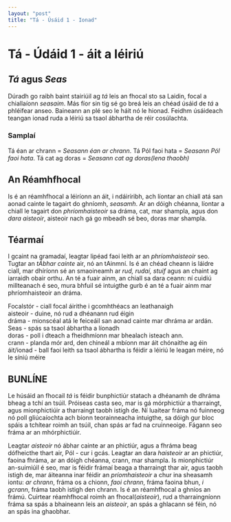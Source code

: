 ```yaml
---
layout: "post"
title: "Tá - Úsáid 1 - Ionad"
---
```

# Tá - Údáid 1 - áit a léiriú

## *Tá* agus *Seas*
Dúradh go raibh baint stairiúil ag *tá* leis an fhocal
sto sa Laidin, focal a chiallaíonn *seasaim*. Más fíor sin
tig sé go breá leis an chéad úsáid de *tá* a phléifear anseo.
Baineann an plé seo le háit nó le hionad. Feidhm úsáideach teangan
ionad ruda a léiriú sa tsaol ábhartha de réir cosúlachta.

### Samplaí
Tá éan ar chrann = *Seasann éan ar chrann*.
Tá Pól faoi hata = *Seasann Pól faoi hata*.
Tá cat ag doras = *Seasann cat ag doras(lena thaobh)*

## An Réamhfhocal
Is é an réamhfhocal a léiríonn an áit, i ndáiríribh, ach
líontar an chiall atá san aonad cainte le tagairt do ghníomh,
*seasamh*. Ar an dóigh chéanna, líontar a chiall le tagairt don 
*phríomhaisteoir* sa dráma, cat, mar shampla, agus don *dara aisteoir*, 
aisteoir nach gá go mbeadh sé beo, doras mar shampla.

## Téarmaí
I gcaint na gramadaí, leagtar lipéad faoi leith ar an *phríomhaisteoir* seo. 
Tugtar an *tÁbhar cainte* air, nó an tAinmní. Is é an chéad cheann is láidre ciall, 
mar dhíríonn sé an smaoineamh ar *rud, rudaí, stuif* agus an chaint ag iarraidh 
obair orthu. An té a fuair ainm, an chiall sa dara ceann: ní cuidiú millteanach é 
seo, mura bhfuil sé intuigthe gurb é an té a fuair ainm mar phríomhaisteoir an dráma.

Focalstór - ciall focal áirithe i gcomhthéacs an leathanaigh  
aisteoir - duine, nó rud a dhéanann rud éigin  
dráma - mionscéal atá le feiceáil san aonad cainte mar dhráma ar ardán.  
Seas - spás sa tsaol ábhartha a líonadh  
doras - poll i dteach a fheidhmíonn mar bhealach isteach ann.  
crann - planda mór ard, den chineál a mbíonn mar áit chónaithe ag éin    
áit/ionad - ball faoi leith sa tsaol ábhartha is féidir a léiriú le leagan méire, nó le síniú méire

## BUNLÍNE
Le húsáid an fhocail *tá* is féidir bunphictiúr statach a dhéanamh de dhráma bheag a tchí an tsúil. 
Próiseas casta seo, mar is gá mórphictiúr a tharraingt, agus mionphictiúir a tharraingt taobh istigh de. 
Ní luaitear fráma nó fuinneog nó poll gliúcaíochta ach bíonn teorainneacha intuigthe, sa dóigh gur bloc 
spáis a tchítear roimh an tsúil, chan spás ar fad na cruinneoige. Fágann seo fráma ar an mhórphictiúir. 

Leagtar *aisteoir* nó ábhar cainte ar an phictiúr, agus a fhráma beag dófheicthe thart air, Pól - cur i 
gcás. Leagtar an dara *haisteoir* ar an phictiúr, faoina fhráma, ar an dóigh chéanna, crann, mar shampla. 
Is mionphictiúr an-suimiúil é seo, mar is féidir frámaí beaga a tharraingt thar air, agus taobh istigh de,
mar áiteanna inar féidir an *príomhaisteoir* a chur ina sheasamh iontu: *ar chrann*, fráma os a chionn, 
*faoi chrann*, fráma faoina bhun, *i gcrann*, fráma taobh istigh den chrann. Is é an réamhfhocal a ghníos 
an frámú. Cuirtear réamhfhocal roimh an fhocal(*aisteoir*), rud a tharraingníonn fráma sa spás a bhaineann 
leis an *aisteoir*, an spás a ghlacann sé féin, nó an spás ina ghaobhar.   
